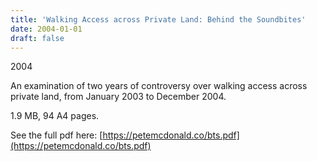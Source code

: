 ```yaml
---
title: 'Walking Access across Private Land: Behind the Soundbites'
date: 2004-01-01
draft: false
---
```

2004

An examination of two years of controversy over walking access across private land, from January 2003 to December 2004.

1.9 MB, 94 A4 pages.

See the full pdf here: [https://petemcdonald.co/bts.pdf](https://petemcdonald.co/bts.pdf)
